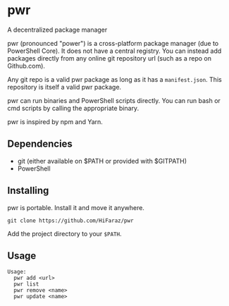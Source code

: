 # pwr
A decentralized package manager

pwr (pronounced "power") is a cross-platform package manager (due to PowerShell Core). It does not have a central registry. You can instead add packages directly from any online git repository url (such as a repo on Github.com).

Any git repo is a valid pwr package as long as it has a `manifest.json`. This repository is itself a valid pwr package.

pwr can run binaries and PowerShell scripts directly. You can run bash or cmd scripts by calling the appropriate binary.

pwr is inspired by npm and Yarn.

## Dependencies

- git (either available on $PATH or provided with $GITPATH)
- PowerShell

## Installing

pwr is portable. Install it and move it anywhere.

```
git clone https://github.com/HiFaraz/pwr
```

Add the project directory to your `$PATH`.

## Usage

```
Usage:
  pwr add <url>
  pwr list
  pwr remove <name>
  pwr update <name>
```